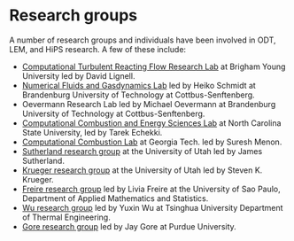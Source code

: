 # Research groups

A number of research groups and individuals have been involved in ODT, LEM, and HiPS research. A few of these include:
- [Computational Turbulent Reacting Flow Research Lab](https://ignite.byu.edu) at Brigham Young University led by David Lignell.
- [Numerical Fluids and Gasdynamics Lab](https://www.b-tu.de/en/fg-stroemungsmodellierung/divisions/numerical-fluid-and-gasdynamics) led by Heiko Schmidt at Brandenburg University of Technology at Cottbus-Senftenberg.
- Oevermann Research Lab led by Michael Oevermann at Brandenburg University of Technology at Cottbus-Senftenberg.
- [Computational Combustion and Energy Sciences Lab](https://echekki.wordpress.ncsu.edu/) at North Carolina State University, led by Tarek Echekki.
- [Computational Combustion Lab](http://www.ccl.gatech.edu/) at Georgia Tech. led by Suresh Menon.
- [Sutherland research group](https://sutherland.che.utah.edu/) at the University of Utah led by James Sutherland.
- [Krueger research group](https://faculty.utah.edu/u0034822-STEVEN_K_KRUEGER/research/index.hml#research_groups) at the University of Utah led by Steven K. Krueger.
- [Freire research group](https://www.researchgate.net/profile/Livia_Freire2) led by Livia Freire at the University of Sao Paulo, Department of Applied Mathematics and Statistics.
- [Wu research group](http://www.depe.tsinghua.edu.cn/depeen/info/1031/1079.htm) led by Yuxin Wu at Tsinghua University Department of Thermal Engineering.
- [Gore research group](https://engineering.purdue.edu/GRG) led by Jay Gore at Purdue University.

